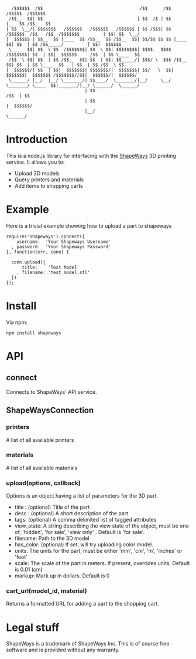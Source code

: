       /$$$$$$  /$$                                     /$$      /$$                                     /$$$$$  /$$$$$$ 
     /$$__  $$| $$                                    | $$  /$ | $$                                    |__  $$ /$$__  $$
    | $$  \__/| $$$$$$$   /$$$$$$   /$$$$$$   /$$$$$$ | $$ /$$$| $$  /$$$$$$  /$$   /$$  /$$$$$$$         | $$| $$  \__/
    |  $$$$$$ | $$__  $$ |____  $$ /$$__  $$ /$$__  $$| $$/$$ $$ $$ |____  $$| $$  | $$ /$$_____/         | $$|  $$$$$$ 
     \____  $$| $$  \ $$  /$$$$$$$| $$  \ $$| $$$$$$$$| $$$$_  $$$$  /$$$$$$$| $$  | $$|  $$$$$$     /$$  | $$ \____  $$
     /$$  \ $$| $$  | $$ /$$__  $$| $$  | $$| $$_____/| $$$/ \  $$$ /$$__  $$| $$  | $$ \____  $$   | $$  | $$ /$$  \ $$
    |  $$$$$$/| $$  | $$|  $$$$$$$| $$$$$$$/|  $$$$$$$| $$/   \  $$|  $$$$$$$|  $$$$$$$ /$$$$$$$//$$|  $$$$$$/|  $$$$$$/
     \______/ |__/  |__/ \_______/| $$____/  \_______/|__/     \__/ \_______/ \____  $$|_______/|__/ \______/  \______/ 
                                  | $$                                        /$$  | $$                                 
                                  | $$                                       |  $$$$$$/                                 
                                  |__/                                        \______/                                  
                                        



# Introduction

This is a node.js library for interfacing with the [ShapeWays](http://www.shapeways.com/) 3D printing service.  It allows you to:

* Upload 3D models
* Query printers and materials
* Add items to shopping carts

# Example

Here is a trivial example showing how to upload a part to shapeways

    require('shapeways').connect({
        username:  'Your Shapeways Username'
      , password:  'Your Shapeways Password'
    }, function(err, conn) {

      conn.upload({
          title:    'Test Model'
        , filename: 'test_model.stl'
      })
    });


# Install

Via npm:

    npm install shapeways

# API

## connect

Connects to ShapeWays' API service.

## ShapeWaysConnection

### printers

A list of all available printers

### materials

A list of all available materials

### upload(options, callback)

Options is an object having a list of parameters for the 3D part.

* title : (optional) Title of the part
* desc : (optional) A short description of the part
* tags: (optional) A comma delimited list of tagged attributes
* view_state:  A string describing the view state of the object, must be one of, 'hidden', 'for sale', 'view only' .  Default is 'for sale'.
* filename: Path to the 3D model
* has_color: (optional) If set, will try uploading color model.
* units: The units for the part, must be either 'mm', 'cm', 'm', 'inches' or 'feet'
* scale: The scale of the part in meters.  If present, overrides units.  Default is 0.01 (cm)
* markup: Mark up in dollars.  Default is 0

### cart_url(model_id, material)

Returns a formatted URL for adding a part to the shopping cart.

# Legal stuff

ShapeWays is a trademark of ShapeWays Inc.  This is of course free software and is provided without any warranty.

